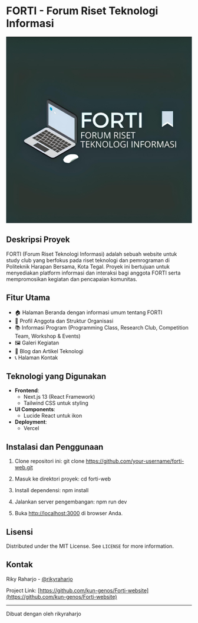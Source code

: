 # FORTI - Forum Riset Teknologi Informasi

![FORTI Logo](public/forti-logo.JPG)

## Deskripsi Proyek

FORTI (Forum Riset Teknologi Informasi) adalah sebuah website untuk study club yang berfokus pada riset teknologi dan pemrograman di Politeknik Harapan Bersama, Kota Tegal. Proyek ini bertujuan untuk menyediakan platform informasi dan interaksi bagi anggota FORTI serta mempromosikan kegiatan dan pencapaian komunitas.

## Fitur Utama

- 🏠 Halaman Beranda dengan informasi umum tentang FORTI
- 👥 Profil Anggota dan Struktur Organisasi
- 📚 Informasi Program (Programming Class, Research Club, Competition Team, Workshop & Events)
- 🖼️ Galeri Kegiatan
- 📰 Blog dan Artikel Teknologi
- 📞 Halaman Kontak

## Teknologi yang Digunakan

- **Frontend**: 
  - Next.js 13 (React Framework)
  - Tailwind CSS untuk styling
- **UI Components**:
  - Lucide React untuk ikon
- **Deployment**:
  - Vercel

## Instalasi dan Penggunaan

1. Clone repositori ini: git clone https://github.com/your-username/forti-web.git 
   
2. Masuk ke direktori proyek: cd forti-web
   
3. Install dependensi: npm install
   
4. Jalankan server pengembangan: npm run dev
   
5. Buka [http://localhost:3000](http://localhost:3000) di browser Anda.

## Lisensi

Distributed under the MIT License. See `LICENSE` for more information.

## Kontak

Riky Raharjo - [@rikyraharjo](https://www.instagram.com/_rraharjo/)

Project Link: [https://github.com/kun-genos/Forti-website](https://github.com/kun-genos/Forti-website)

---

Dibuat dengan oleh rikyraharjo

